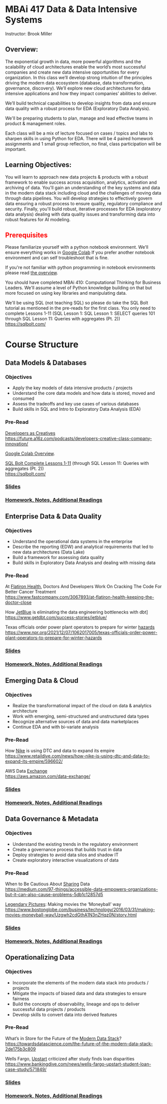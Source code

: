 # MBAi 417 Data & Data Intensive Systems
Instructor: Brook Miller

## Overview:
The exponential growth in data, more powerful algorithms and the scalability of cloud architectures enable the world’s most successful companies and create new data intensive opportunities for every organization.  In this class we’ll develop strong intuition of the principles driving the modern data ecosystem (database, data transformation, governance, discovery).  We’ll explore new cloud architectures for data intensive applications and how they impact companies’ abilities to deliver.  

We’ll build technical capabilities to develop insights from data and ensure data quality with a robust process for EDA (Exploratory Data Analysis).  

We'll be preparing students to plan, manage and lead effective teams in product & management roles. 

Each class will be a mix of lecture focused on cases / topics and labs to sharpen skills in using Python for EDA.  There will be 4 paired homework assignments and 1 small group reflection, no final, class participation will be important. 

## Learning Objectives:
You will learn to approach new data projects & products with a robust framework to enable success across acquisition, analytics, activation and archiving of data.  You'll gain an understanding of the key systems and data in the modern data stack including cloud and the challenges of moving data through data pipelines.  You will develop strategies to effectively govern data ensuring a robust process to ensure quality, regulatory compliance and security.  Finally, you'll build robust, iterative processes for EDA (exploratory data analysis) dealing with data quality issues and transforming data into robust features for AI modeling.

## <span style="color:red">Prerequisites</span>
Please familiarize yourself with a python notebook environment.  We'll ensure everything works in [Google Colab](https://colab.research.google.com/)  If you prefer another notebook environment and can self troubleshoot that is fine.

If you're not familiar with python programming in notebook environments please read [the overview](https://colab.research.google.com/notebooks/basic_features_overview.ipynb).


You should have completed MBAi 410: Computational Thinking for Business Leaders. We'll assume a level of Python knowledge building on that but more focused on using key libraries and manipulating data.

We'll be using SQL (not teaching SQL) so please do take the SQL Bolt tutorial as mentioned in the pre-reads for the first class.   You only need to complete Lessons 1-11 (SQL Lesson 1: SQL Lesson 1: SELECT queries 101 through SQL Lesson 11: Queries with aggregates (Pt. 2))  
https://sqlbolt.com/ 

# Course Structure
## Data Models & Databases

### Objectives
- Apply the key models of data intensive products / projects
- Understand the core data models and how data is stored, moved and consumed
- Assess the tradeoffs and key use cases of various databases
- Build skills in SQL and Intro to Exploratory Data Analysis (EDA)

### Pre-Read
[Developers as Creatives](https://future.a16z.com/podcasts/developers-creative-class-company-innovation/)  
https://future.a16z.com/podcasts/developers-creative-class-company-innovation/  

[Google Colab Overview](https://colab.research.google.com/notebooks/basic_features_overview.ipynb).

[SQL Bolt Complete Lessons 1-11](https://sqlbolt.com/  ) (through SQL Lesson 11: Queries with aggregates (Pt. 2))  
https://sqlbolt.com/  

### [Slides](https://github.com/brook-miller/mbai-417-data/blob/main/data-models-databases/data-models-databases.pdf)

### [Homework, Notes, Additional Readings](https://brook-miller.github.io/mbai-417-data/data-models-databases/)

## Enterprise Data & Data Quality

### Objectives
- Understand the operational data systems in the enterprise
- Describe the reporting (EDW) and analytical requirements that led to new data architectures (Data Lake)
- Build a framework for assessing data quality
- Build skills in Exploratory Data Analysis and dealing with missing data


### Pre-Read
At [Flatiron Health](https://www.fastcompany.com/3067893/at-flatiron-health-keeping-the-doctor-close), Doctors And Developers Work On Cracking The Code For Better Cancer Treatment   
https://www.fastcompany.com/3067893/at-flatiron-health-keeping-the-doctor-close

How [JetBlue](https://www.getdbt.com/success-stories/jetblue/) is eliminating the data engineering bottlenecks with dbt]  
https://www.getdbt.com/success-stories/jetblue/

Texas officials order power plant operators to prepare for winter [hazards](https://www.npr.org/2021/12/07/1062017005/texas-officials-order-power-plant-operators-to-prepare-for-winter-hazards)    
https://www.npr.org/2021/12/07/1062017005/texas-officials-order-power-plant-operators-to-prepare-for-winter-hazards

### [Slides](https://github.com/brook-miller/mbai-417-data/blob/main/enterprise-data-quality/enterprise-data-quality.pdf)

### [Homework, Notes, Additional Readings](https://brook-miller.github.io/mbai-417-data/enterprise-data-quality/)  


## Emerging Data & Cloud

### Objectives
- Realize the transformational impact of the cloud on data & analytics architecture
- Work with emerging, semi-structured and unstructured data types
- Recognize alternative sources of data and data marketplaces
- Continue EDA and with bi-variate analysis

### Pre-Read
How [Nike](https://www.retaildive.com/news/how-nike-is-using-dtc-and-data-to-expand-its-empire/596602/) is using DTC and data to expand its empire  
https://www.retaildive.com/news/how-nike-is-using-dtc-and-data-to-expand-its-empire/596602/

AWS Data [Exchange](https://aws.amazon.com/data-exchange/)  
https://aws.amazon.com/data-exchange/

### [Slides](https://github.com/brook-miller/mbai-417-data/blob/main/emerging-cloud-data/emerging-data-cloud.pdf)

### [Homework, Notes, Additional Readings](https://brook-miller.github.io/mbai-417-data/emerging-cloud-data/) 

## Data Governance & Metadata

### Objectives
- Understand the existing trends in the regulatory environment
- Create a governance process that builds trust in data
- Deploy strategies to avoid data silos and shadow IT 
- Create exploratory interactive visualizations of data

### Pre-Read
When to Be Cautious About [Sharing](https://medium.com/97-things/accessible-data-empowers-organizations-but-it-can-also-cause-problems-5db1c12857d5) Data  
https://medium.com/97-things/accessible-data-empowers-organizations-but-it-can-also-cause-problems-5db1c12857d5   

[Legendary Pictures](https://www.bostonglobe.com/business/technology/2016/03/31/making-movies-moneyball-way/Uzgwh2cdGthA1N3nZHqz0N/story.html): Making movies the ‘Moneyball’ way  
https://www.bostonglobe.com/business/technology/2016/03/31/making-movies-moneyball-way/Uzgwh2cdGthA1N3nZHqz0N/story.html

### [Slides](https://github.com/brook-miller/mbai-417-data/blob/main/data-governance/data-governance.pdf)

### [Homework, Notes, Additional Readings](https://brook-miller.github.io/mbai-417-data/data-governance/)

## Operationalizing Data

### Objectives
- Incorporate the elements of the modern data stack into products / projects
- Mitigate the impacts of biased data and data strategies to ensure fairness
- Build the concepts of observability, lineage and ops to deliver successful data projects / products
- Develop skills to convert data into derived features

### Pre-Read
What’s in Store for the Future of the [Modern Data Stack](https://towardsdatascience.com/the-future-of-the-modern-data-stack-2de175b3c809)?   
https://towardsdatascience.com/the-future-of-the-modern-data-stack-2de175b3c809

Wells Fargo, [Upstart](https://www.bankingdive.com/news/wells-fargo-upstart-student-loan-case-study/571849/) criticized after study finds loan disparities  
https://www.bankingdive.com/news/wells-fargo-upstart-student-loan-case-study/571849/

### [Slides](https://github.com/brook-miller/mbai-417-data/blob/main/operationalizing-data/operationalizing-data.pdf)

### [Homework, Notes, Additional Readings](https://brook-miller.github.io/mbai-417-data/operationalizing-data/)

